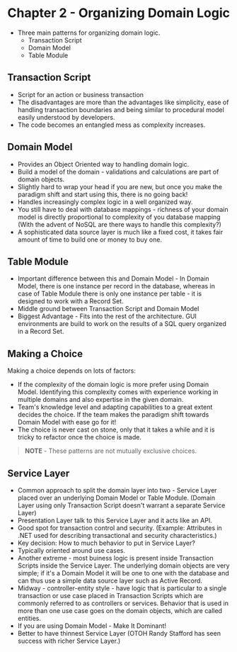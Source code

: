 # Chapter 2 - Organizing Domain Logic
* Three main patterns for organizing domain logic.
	* Transaction Script
	* Domain Model
	* Table Module

## Transaction Script
*  Script for an action or business transaction
* The disadvantages are more than the advantages like simplicity, ease of handling transaction boundaries and being similar to procedural model easily understood by developers.
* The code becomes an entangled mess as complexity increases.

## Domain Model
* Provides an Object Oriented way to handling domain logic.
* Build a model of the domain - validations and calculations are part of domain objects.
* Slightly hard to wrap your head if you are new, but once you make the paradigm shift and start using this, there is no going back!
* Handles increasingly complex logic in a well organized way.
* You still have to deal with database mappings - richness of your domain model is directly proportional to complexity of you database mapping (With the advent of NoSQL are there ways to handle this complexity?)
* A sophisticated data source layer is much like a fixed cost, it takes fair amount of time to build one or money to buy one.

## Table Module
* Important difference between this and Domain Model - In Domain Model, there is one instance per record in the database, whereas in case of Table Module there is only one instance per table - it is designed to work with a Record Set.
* Middle ground between Transaction Script and Domain Model
* Biggest Advantage - Fits into the rest of the architecture. GUI environments are build to work on the results of a SQL query organized in a Record Set.

## Making a Choice
Making a choice depends on lots of factors:
* If the complexity of the domain logic is more prefer using Domain Model. Identifying this complexity comes with experience working in multiple domains and also expertise in the given domain.
* Team's knowledge level and adapting capabilities to a great extent decides the choice. If the team makes the paradigm shift towards Domain Model with ease go for it!
* The choice is never cast on stone, only that it takes a while and it is tricky to refactor once the choice is made.

> **NOTE** - These patterns are not mutually exclusive choices.

## Service Layer
* Common approach to split the domain layer into two - Service Layer placed over an underlying Domain Model or Table Module. (Domain Layer using only Transaction Script doesn't warrant a separate Service Layer)
* Presentation Layer talk to this Service Layer and it acts like an API.
* Good spot for transaction control and security. (Example: Attributes in .NET used for describing transactional and security characteristics.)
* Key decision: How to much behavior to put in Service Layer?
* Typically oriented around use cases.
* Another extreme - most buiness logic is present inside Transaction Scripts inside the Service Layer. The underlying domain objects are very simple; if it's a Domain Model it will be one to one with the database and can thus use a simple data source layer such as Active Record.
* Midway - controller-entity style - have logic that is particular to a single transaction or use case placed in Transaction Scripts which are commonly referred to as controllers or services. Behavior that is used in more than one use case goes on the domain objects, which are called entities.
* If you are using Domain Model - Make It Dominant!
* Better to have thinnest Service Layer (OTOH Randy Stafford has seen success with richer Service Layer.)
